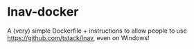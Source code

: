 # lnav-docker
A (very) simple Dockerfile + instructions to allow people to use https://github.com/tstack/lnav, even on Windows!
